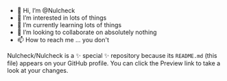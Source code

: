 - 👋 Hi, I’m @Nulcheck
- 👀 I’m interested in lots of things
- 🌱 I’m currently learning lots of things
- 💞️ I’m looking to collaborate on absolutely nothing
- 📫 How to reach me ... you don't


Nulcheck/Nulcheck is a ✨ special ✨ repository because its `README.md` (this file) appears on your GitHub profile.
You can click the Preview link to take a look at your changes.
